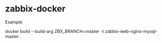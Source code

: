 # zabbix-docker

Example

docker build --build-arg ZBX_BRANCH=master -t zabbix-web-nginx-mysql-master .